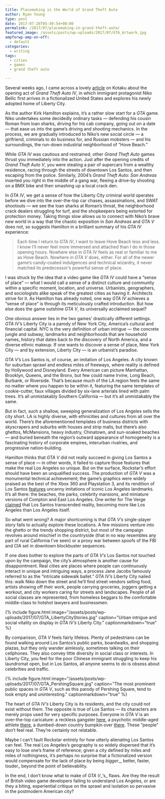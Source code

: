 ```yaml
---
title: Placemaking in the World of Grand Theft Auto
author: Ryan Young
type: post
date: 2017-07-26T05:49:54+00:00
permalink: /2017/07/placemaking-in-grand-theft-auto/
featured_image: /assets/posts/wp-uploads/2017/07/GTA_Artwork.jpg
ampforwp-amp-on-off:
  - default
categories:
  - writing
tags:
  - cities
  - games
  - grand theft auto

---
```

Several weeks ago, I came across a lovely [article](https://www.kotaku.com.au/2017/04/gta-ivs-slow-opening-hours-were-also-some-of-its-best/) on Kotaku about the opening act of _Grand Theft Auto IV_, in which immigrant protagonist Niko Bellic first arrives in a fictionalized United States and explores his newly adopted home of Liberty City.

As the author Kirk Hamilton explains, it&#8217;s a rather slow start for a _GTA_ game. Niko undertakes some decidedly ordinary tasks &#8212; defending his cousin Roman from loan sharks, driving for his cab company, going out on a date &#8212; that ease us into the game&#8217;s driving and shooting mechanics. In the process, we are gradually introduced to Niko&#8217;s new social circle &#8212; a girlfriend, criminals to do business for, and Russian mobsters &#8212; and his surroundings, the run-down industrial neighborhood of &#8220;Hove Beach.&#8221;

While _GTA IV_ was cautious and restrained, other _Grand Theft Auto_ games thrust you immediately into the action. Just after the opening credits of _Grand Theft Auto V_, you were stealing a pair of supercars from a wealthy residence, racing through the streets of downtown Los Santos, and then escaping from the police. Similarly, 2004&#8217;s _Grand Theft Auto: San Andreas_ inserted you right in the middle of a gang war, fleeing a drive-by shooting on a BMX bike and then smashing up a local crack den.

In _GTA IV_, we get a sense of how the Liberty City criminal world operates before we dive into the over-the-top car chases, assassinations, and SWAT shootouts &#8212; we see the loan sharks at Roman&#8217;s throat, the neighborhood crack dealers struggling for turf, and the shopkeepers being extorted for protection money. Taking things slow allows us to connect with Niko&#8217;s brave new world in a way that the chaotic exposition in _San Andreas_ and _GTA V_ does not, so suggests Hamilton in a brilliant summary of his _GTA IV_ experience:

> Each time I return to _GTA IV_, I want to leave Hove Beach less and less. I know I&#8217;ll never feel more immersed and attached than I do in those opening hours. Nowhere else in _GTA IV_ feels as real or familiar to me as Hove Beach. Nowhere in _GTA V_ does, either. For all of the newer game&#8217;s candy-coated indulgences and technical wizardry, it never matched its predecessor&#8217;s powerful sense of place.

I was struck by the idea that a video game like _GTA IV_ could have a &#8220;sense of place&#8221; &#8212; what I would call a sense of a distinct culture and community within a specific moment, location, and universe. Urbanists, geographers, and sociologists alike speak of the greatest cities as having it. Architects strive for it. As Hamilton has already noted, one way _GTA IV_ achieves a &#8220;sense of place&#8221; is through its meticulously crafted introduction. But how else does the game outshine _GTA V_, its universally acclaimed sequel?<!--more-->

One obvious answer lies in the two games&#8217; drastically different settings. _GTA IV&#8217;s_ Liberty City is a parody of New York City, America&#8217;s cultural and financial capital. NYC is the very definition of urban intrigue &#8212; the concrete jungle and subway, landmarks and neighborhoods that are household names, history that dates back to the discovery of North America, and a diverse ethnic makeup. If one wants to discover a sense of place, New York City &#8212; and by extension, Liberty City &#8212; is an urbanist&#8217;s paradise.

_GTA V&#8217;s_ Los Santos is, of course, an imitation of Los Angeles. A city known for suburban sprawl and endless miles of freeways, where reality is defined by Hollywood and Disneyland. Every American can picture Manhattan, Brooklyn, Queens, and the Bronx, but few could name Irvine, Long Beach, Burbank, or Riverside. That&#8217;s because much of the LA region feels the same no matter where you happen to be within it, featuring the same templates of cookie-cutter, faux villages divided by six-lane arterials lined with palm trees. It&#8217;s all unmistakably Southern California &#8212; but it&#8217;s all unmistakably the same.

But in fact, such a shallow, sweeping generalization of Los Angeles sells the city short. LA is highly diverse, with ethnicities and cultures from all over the world. There&#8217;s the aforementioned templates of business districts with skyscrapers and suburbs with houses and strip malls, but there&#8217;s also ghettos, McMansions, heavy industry, Chinatown, and sun-soaked beaches &#8212; and buried beneath the region&#8217;s outward appearance of homogeneity is a fascinating history of corporate empires, interurban rivalries, and progressive nation-building.

Hamilton thinks that _GTA V_ did not really succeed in giving Los Santos a sense of place &#8212; in other words, it failed to capture those features that make the real Los Angeles so unique. But on the surface, Rockstar&#8217;s effort should have been an unqualified success. The production of _GTA V_ was a monumental technical achievement; the game&#8217;s graphics were widely praised as the best of the Xbox 360 and Playstation 3, and its rendition of Los Santos [features](http://www.huffingtonpost.com/roadtrippers/take-a-road-trip-to-gta-v_b_4227368.html) uncanny imitations of iconic Los Angeles landmarks. It&#8217;s all there: the beaches, the parks, celebrity mansions, and miniature versions of Compton and East Los Angeles. One writer for The Verge [claimed](https://www.theverge.com/2013/10/7/4787712/to-live-and-die-in-los-santos-a-gta-v-travelogue) that Los Santos transcended reality, becoming more like Los Angeles than Los Angeles itself.

So what went wrong? A major shortcoming is that _GTA V&#8217;s_ single-player story fails to actually explore these locations. A few missions venture into the ghetto or the trendy shopping district, but most of the campaign revolves around mischief in the countryside (that in no way resembles any part of rural California I&#8217;ve seen) or a proxy war between spoofs of the FBI and CIA set in downtown blockbuster sequences.

If one does bother to explore the parts of _GTA V&#8217;s_ Los Santos not touched upon by the campaign, the city&#8217;s atmosphere is another cause for disappointment. Real cities are places where people can continuously interact in unique and intriguing ways, a process Jane Jacobs famously referred to as the &#8220;intricate sidewalk ballet.&#8221; _GTA IV&#8217;s_ Liberty City nailed this: walk Niko down the street and he&#8217;ll find street vendors selling food, artists showing off their work, people carrying groceries, joggers getting a workout, and city workers caring for streets and landscapes. People of all social classes are represented, from homeless beggars to the comfortable middle-class to hotshot lawyers and businessmen.

{% include figure.html image="/assets/posts/wp-uploads/2017/07/GTA_LibertyCityStories.jpg" caption="Urban intrigue and social vitality on display in _GTA IV&#8217;s_ Liberty City." captionmarkdown="true" %}

By comparison, _GTA V_ feels fairly lifeless. Plenty of pedestrians can be found walking around Los Santos&#8217;s public parks, boardwalks, and shopping plazas, but they only wander aimlessly, sometimes talking on their cellphones. They also convey little diversity in social class or interests. In Liberty City, you feel for the poor Chinese immigrant struggling to keep his laundromat open, but in Los Santos, all anyone seems to do is obsess about celebrities and traffic.

{% include figure.html image="/assets/posts/wp-uploads/2017/07/GTA_PershingSquare.jpg" caption="The most prominent public spaces in _GTA V_, such as this parody of Pershing Square, tend to look empty and uninteresting." captionmarkdown="true" %}

The heart of _GTA IV&#8217;s_ Liberty City is its residents, and the city could not exist without them. The opposite is true of Los Santos &#8212; its characters are merely props used for very specific purposes. Everyone in _GTA V_ is an over-the-top caricature: a reckless gangster [here](http://gta.wikia.com/wiki/Lamar_Davis), a psychotic middle-aged athlete [there](http://gta.wikia.com/wiki/Mary-Ann_Quinn), a dumbed-down country bumpkin over [there](http://gta.wikia.com/wiki/Wade_Hebert). These &#8220;people&#8221; don&#8217;t feel real. They&#8217;re certainly not relatable.

Maybe I can&#8217;t fault Rockstar entirely for how utterly alienating Los Santos can feel. The real Los Angeles&#8217;s geography is so widely dispersed that it&#8217;s easy to lose one&#8217;s frame of reference; given a city defined by miles and miles of nothingness, it&#8217;s perhaps no surprise that a fictionalized version would compensate for the lack of place by being _bigger__, better, faster, louder_ beyond the point of believability.

In the end, I don&#8217;t know what to make of _GTA V__&#8216;s_ flaws. Are they the result of British video game developers failing to understand Los Angeles, or are they a biting, experiential critique on the sprawl and isolation so pervasive in the postmodern American city?